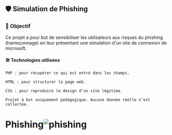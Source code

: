 ## 🛡️ Simulation de Phishing

### 🎯 Objectif

Ce projet a pour but de sensibiliser les utilisateurs aux risques du phishing (hameçonnage) en leur présentant une simulation d'un site de connexion de microsoft.

#### 🛠️ Technologies utilisées

    PHP : pour récupérer ce qui est entré dans les champs.

    HTML : pour structurer la page web.

    CSS : pour reproduire le design d’un site légitime.

    Projet à but uniquement pédagogique. Aucune donnée réelle n’est collectée.

# Phishing![phishing](https://github.com/user-attachments/assets/92825fae-3e11-4fac-b73b-0fa64202ccc6)
